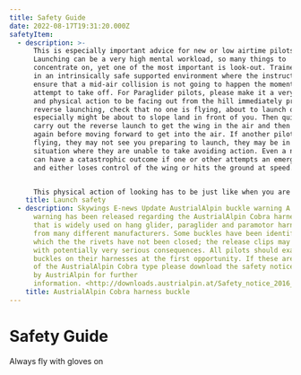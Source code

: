 ```yaml
---
title: Safety Guide
date: 2022-08-17T19:31:20.000Z
safetyItem:
  - description: >-
      This is especially important advice for new or low airtime pilots.
      Launching can be a very high mental workload, so many things to
      concentrate on, yet one of the most important is look-out. Trainees learn
      in an intrinsically safe supported environment where the instructor will
      ensure that a mid-air collision is not going to happen the moment you
      attempt to take off. For Paraglider pilots, please make it a very definite
      and physical action to be facing out from the hill immediately prior to
      reverse launching, check that no one is flying, about to launch or
      especially might be about to slope land in front of you. Then quickly
      carry out the reverse launch to get the wing in the air and then check
      again before moving forward to get into the air. If another pilot is
      flying, they may not see you preparing to launch, they may be in a
      situation where they are unable to take avoiding action. Even a near miss
      can have a catastrophic outcome if one or other attempts an emergency turn
      and either loses control of the wing or hits the ground at speed.


      This physical action of looking has to be just like when you are taking a car driving test and checking the rear view mirror, look and make it obvious by moving your head to show that you are looking
    title: Launch safety
  - description: Skywings E-news Update AustrialAlpin buckle warning A safety
      warning has been released regarding the AustrialAlpin Cobra harness buckle
      that is widely used on hang glider, paraglider and paramotor harness types
      from many different manufacturers. Some buckles have been identified in
      which the the rivets have not been closed; the release clips may detach
      with potentially very serious consequences. All pilots should examine the
      buckles on their harnesses at the first opportunity. If these are of the
      of the AustrialAlpin Cobra type please download the safety notice issued
      by AustriAlpin for further
      information. <http://downloads.austrialpin.at/Safety_notice_2016_EN.pdf>
    title: AustrialAlpin Cobra harness buckle
---
```


# Safety Guide

Always fly with gloves on
